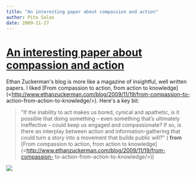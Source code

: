 ```yaml
---
title: "An interesting paper about compassion and action"
author: Pito Salas
date: 2009-11-27
---
```

# [An interesting paper about compassion and action](None)




Ethan Zuckerman's blog is more like a magazine of insightful, well written
papers. I liked [From compassion to action, from action to
knowledge](<http://www.ethanzuckerman.com/blog/2009/11/19/from-compassion-to-
action-from-action-to-knowledge/>). Here's a key bit:

> "If the inability to act makes us bored, cynical and apathetic, is it
> possible that doing something – even something that’s ultimately ineffective
> – could keep us engaged and compassionate? If so, is there an interplay
> between action and information-gathering that could turn a story into a
> movement that builds public will?" ( **from** [From compassion to action,
> from action to
> knowledge](<http://www.ethanzuckerman.com/blog/2009/11/19/from-compassion-
> to-action-from-action-to-knowledge/>))

![](https://i0.wp.com/img.zemanta.com/pixy.gif?w=584)


